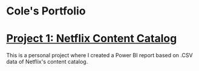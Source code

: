 # Cole's Portfolio

# [Project 1: Netflix Content Catalog](https://github.com/ColeWSchulte/Netflix-Catalog-Analysis)

This is a personal project where I created a Power BI report based on .CSV data of Netflix's content catalog.
